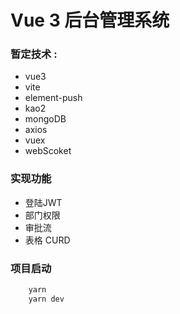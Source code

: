 # Vue 3 后台管理系统

### 暂定技术 :
 - vue3 
 - vite
 - element-push 
 - kao2
 - mongoDB
 - axios
 - vuex
 - webScoket
### 实现功能
 - 登陆JWT
 - 部门权限 
 - 审批流 
 - 表格 CURD 

### 项目启动 
``` JavaScript
    yarn 
    yarn dev
```

